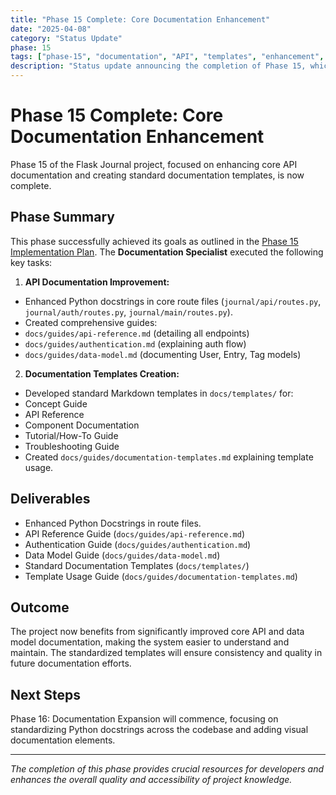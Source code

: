 ```yaml
---
title: "Phase 15 Complete: Core Documentation Enhancement"
date: "2025-04-08"
category: "Status Update"
phase: 15
tags: ["phase-15", "documentation", "API", "templates", "enhancement", "complete"]
description: "Status update announcing the completion of Phase 15, which focused on enhancing core API documentation (routes, auth, models) and creating standard documentation templates."
---
```


# Phase 15 Complete: Core Documentation Enhancement

Phase 15 of the Flask Journal project, focused on enhancing core API documentation and creating standard documentation templates, is now complete.

## Phase Summary

This phase successfully achieved its goals as outlined in the [Phase 15 Implementation Plan](@docs/implementation/15-phase-fifteen-core-documentation.md). The **Documentation Specialist** executed the following key tasks:

1.  **API Documentation Improvement:**
-   Enhanced Python docstrings in core route files (`journal/api/routes.py`, `journal/auth/routes.py`, `journal/main/routes.py`).
-   Created comprehensive guides:
  -   `docs/guides/api-reference.md` (detailing all endpoints)
  -   `docs/guides/authentication.md` (explaining auth flow)
  -   `docs/guides/data-model.md` (documenting User, Entry, Tag models)
2.  **Documentation Templates Creation:**
-   Developed standard Markdown templates in `docs/templates/` for:
  -   Concept Guide
  -   API Reference
  -   Component Documentation
  -   Tutorial/How-To Guide
  -   Troubleshooting Guide
-   Created `docs/guides/documentation-templates.md` explaining template usage.

## Deliverables

-   Enhanced Python Docstrings in route files.
-   API Reference Guide (`docs/guides/api-reference.md`)
-   Authentication Guide (`docs/guides/authentication.md`)
-   Data Model Guide (`docs/guides/data-model.md`)
-   Standard Documentation Templates (`docs/templates/`)
-   Template Usage Guide (`docs/guides/documentation-templates.md`)

## Outcome

The project now benefits from significantly improved core API and data model documentation, making the system easier to understand and maintain. The standardized templates will ensure consistency and quality in future documentation efforts.

## Next Steps

Phase 16: Documentation Expansion will commence, focusing on standardizing Python docstrings across the codebase and adding visual documentation elements.

---

*The completion of this phase provides crucial resources for developers and enhances the overall quality and accessibility of project knowledge.*